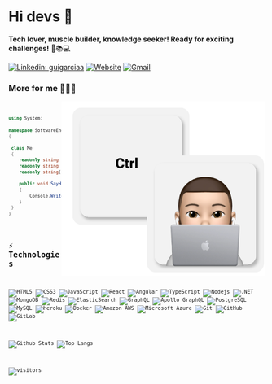 

# Hi devs 👋

**Tech lover, muscle builder, knowledge seeker! Ready for exciting challenges!** 💪📚💻

[![Linkedin: guigarciaa](https://img.shields.io/badge/-Profile-blue?style=flat-square&logo=Linkedin&logoColor=white&link=https://www.linkedin.com/in/guigarciaa/)](https://www.linkedin.com/in/guigarciaa/)
[![Website](https://img.shields.io/badge/Website-46a2f1.svg?&style=flat-square&logo=Google-Chrome&logoColor=white&link=https://guigarciaa.github.io/)](https://guigarciaa.github.io/)
[![Gmail](https://img.shields.io/badge/-Email-c14438?style=flat-square&logo=Gmail&logoColor=white&link=mailto:iamguigarcia@gmail.com)](mailto:iamguigarcia@gmail.com)



### More for me 👨🏻‍💻
<code><img align="right" width="400" src="./assets/img.svg"><code>

```c#
using System;

namespace SoftwareEngineer
{

 class Me
 {
    readonly string name = "Guilherme";
    readonly string role = "Software Engineer";
    readonly string[] language_spoken = new string[]{ "pt_BR", "en_US" }

    public void SayHi()
    {
        Console.WriteLine("Thanks for dropping by, hope you find some of my work interesting.");
    }
 }
}
```

## ⚡ Technologies

![HTML5](https://img.shields.io/badge/-HTML5-E34F26?style=flat-square&logo=html5&logoColor=white)
![CSS3](https://img.shields.io/badge/-CSS3-1572B6?style=flat-square&logo=css3)
![JavaScript](https://img.shields.io/badge/-JavaScript-black?style=flat-square&logo=javascript)
![React](https://img.shields.io/badge/-Angular-black?style=flat-square&logo=Angular)
![Angular](https://img.shields.io/badge/-React-black?style=flat-square&logo=react)
![TypeScript](https://img.shields.io/badge/-TypeScript-007ACC?style=flat-square&logo=typescript)
![Nodejs](https://img.shields.io/badge/-Nodejs-black?style=flat-square&logo=Node.js)
![.NET](https://img.shields.io/badge/-Dotnet-black?style=flat-square&logo=Dotnet)
![MongoDB](https://img.shields.io/badge/-MongoDB-black?style=flat-square&logo=mongodb)
![Redis](https://img.shields.io/badge/-Redis-black?style=flat-square&logo=Redis)
![ElasticSearch](https://img.shields.io/badge/-ElasticSearch-005571?style=flat-square&logo=elasticsearch)
![GraphQL](https://img.shields.io/badge/-GraphQL-E10098?style=flat-square&logo=graphql)
![Apollo GraphQL](https://img.shields.io/badge/-Apollo%20GraphQL-311C87?style=flat-square&logo=apollo-graphql)
![PostgreSQL](https://img.shields.io/badge/-PostgreSQL-336791?style=flat-square&logo=postgresql)
![MySQL](https://img.shields.io/badge/-MySQL-black?style=flat-square&logo=mysql)
![Heroku](https://img.shields.io/badge/-Heroku-430098?style=flat-square&logo=heroku)
![Docker](https://img.shields.io/badge/-Docker-black?style=flat-square&logo=docker)
![Amazon AWS](https://img.shields.io/badge/Amazon%20AWS-232F3E?style=flat-square&logo=amazon-aws)
![Microsoft Azure](https://img.shields.io/badge/Microsoft%20Azure-232F7E?style=flat-square&logo=microsoft-azure)
![Git](https://img.shields.io/badge/-Git-black?style=flat-square&logo=git)
![GitHub](https://img.shields.io/badge/-GitHub-181717?style=flat-square&logo=github)
![GitLab](https://img.shields.io/badge/-GitLab-FCA121?style=flat-square&logo=gitlab)


![Github Stats](https://github-readme-stats.vercel.app/api?username=guigarciaa&count_private=true&show_icons=true&include_all_commits=true)
![Top Langs](https://github-readme-stats.vercel.app/api/top-langs/?username=guigarciaa&hide=TeX&layout=compact)


![visitors](https://visitor-badge.laobi.icu/badge?page_id=guigarciaa.guigarciaa)
